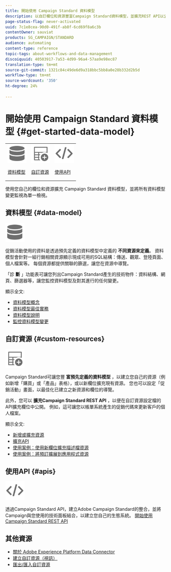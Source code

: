 ```yaml
---
title: 開始使用 Campaign Standard 資料模型
description: 以自訂欄位和資源豐富Campaign Standard資料模型，並擴充REST API以公開延伸欄位。
page-status-flag: never-activated
uuid: 7c1e8cea-90d0-491f-ab8f-6cd69f8a6c3b
contentOwner: sauviat
products: SG_CAMPAIGN/STANDARD
audience: automating
content-type: reference
topic-tags: about-workflows-and-data-management
discoiquuid: 40503917-7a53-4d99-96a4-57aa9e98ec87
translation-type: tm+mt
source-git-commit: 1321c84c49de6d9a318bbc5bb8a0e28b332d2b5d
workflow-type: tm+mt
source-wordcount: '350'
ht-degree: 24%

---
```



# 開始使用 Campaign Standard 資料模型 {#get-started-data-model}

<table>
<tr>
<td><img src="assets/do-not-localize/icon_datamodel.svg" width="60px"><p><a href="#data-model">資料模型</a></p></td>
<td><img src="assets/do-not-localize/icon_custom.svg" width="60px"><p><a href="#custom-resources">自訂資源</a></p></td><td><img src="assets/do-not-localize/icon_api.svg" width="60px"><p><a href="#custom-resources">使用API</a></p></td></tr>
</table>

使用您自己的欄位和資源擴充 Campaign Standard 資料模型，並將所有資料模型變更監視為單一檢視。

## 資料模型 {#data-model}

<img src="assets/do-not-localize/icon_datamodel.svg" width="60px">

促銷活動使用的資料是透過預先定義的資料模型中定義的 **不同資源來定義**。 資料模型會針對一組行銷相關資源顯示現成可用的SQL結構：傳送、觀眾、登陸頁面、個人檔案等。 每個資源都提供關聯的篩選，讓您在資源中導覽。

「診 **斷** 」功能表可讓您列出Campaign Standard產生的技術物件：資料結構、網頁、篩選器等，讓您監控資料模型及對其進行的任何變更。

顯示全文:

* [資料模型概念](../../developing/using/data-model-concepts.md)
* [資料模型最佳實務](../../developing/using/data-model-best-practices.md)
* [資料模型說明](../../developing/using/datamodel-introduction.md)
* [監控資料模型變更](../../developing/using/monitoring-data-model-changes.md)

## 自訂資源 {#custom-resources}

<img src="assets/do-not-localize/icon_custom.svg" width="60px">

Campaign Standard可讓您豐 **富預先定義的資料模型** ，以建立您自己的資源（例如新增「購買」或「產品」表格），或以新欄位擴充現有資源。 您也可以設定「促銷活動」畫面，以最佳化已建立之新資源和欄位的導覽。

此外，您可以 **擴充Campaign Standard REST API** ，以便在自訂資源設定檔的API擴充欄位中公開。 例如，這可讓您以帳單系統產生的促銷代碼來更新客戶的個人檔案。

顯示全文:

* [新增或擴充資源](../../developing/using/key-steps-to-add-a-resource.md)
* [擴充API](../../developing/using/about-extending-the-api.md)
* [使用案例：使用新欄位擴充描述檔資源](../../developing/using/extending-the-profile-resource-with-a-new-field.md)
* [使用案例：將預訂擴展到應用程式資源](../../developing/using/extending-the-subscriptions-to-an-application-resource.md)

## 使用API {#apis}

<img src="assets/do-not-localize/icon_api.svg" width="60px">

透過Campaign Standard API，建立Adobe Campaign Standard的整合，並將Campaign與您使用的技術面板結合，以建立您自己的生態系統。 [開始使用 Campaign Standard REST API](../../api/using/get-started-apis.md)

## 其他資源

* [關於 Adobe Experience Platform Data Connector](../../developing/using/aep-about-data-connector.md)
* [建立自訂資源（視訊）](https://docs.adobe.com/content/help/en/campaign-standard-learn/tutorials/developing/custom-resources-develop/creating-custom-resources.html)
* [匯出/匯入自訂資源](https://helpx.adobe.com/campaign/kb/acs-get-started-with-cusres.html)
